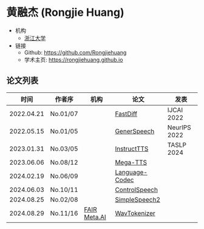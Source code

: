 # 黄融杰 (Rongjie Huang)

- 机构
  - [浙江大学](../Institutions/CHN-ZJU_浙江大学.md)
- 链接
  - Github: https://github.com/Rongjiehuang
  - 学术主页: https://rongjiehuang.github.io

## 论文列表

| 时间 | 作者序 | 机构 | 论文 | 发表 |
|:-:|:-:|---|---|---|
| 2022.04.21 | No.01/07 | | [FastDiff](../Models/Diffusion/2022.04.21_FastDiff.md) | IJCAI 2022
| 2022.05.15 | No.01/05 | | [GenerSpeech](../Models/TTS2_Acoustic/2022.05.15_GenerSpeech.md) | NeurIPS 2022
| 2023.01.31 | No.03/05 | | [InstructTTS](../Models/Prompt/2023.01.31_InstructTTS.md) | TASLP 2024
| 2023.06.06 | No.08/12 | | [Mega-TTS](../Models/Speech_LLM/2023.06.06_Mega-TTS.md) |
| 2024.02.19 | No.06/09 | | [Language-Codec](../Models/Speech_Neural_Codec/2024.02.19_Language-Codec.md) |
| 2024.06.03 | No.10/11 | | [ControlSpeech](../Models/Speech_LLM/2024.06.03_ControlSpeech.md) |
| 2024.08.25 | No.02/08 | | [SimpleSpeech2](../Models/Diffusion/2024.08.25_SimpleSpeech2.md) |
| 2024.08.29 | No.11/16 | [FAIR Meta.AI](../Institutions/USA-Meta.AI.md) | [WavTokenizer](../Models/Speech_Neural_Codec/2024.08.29_WavTokenizer.md) |

